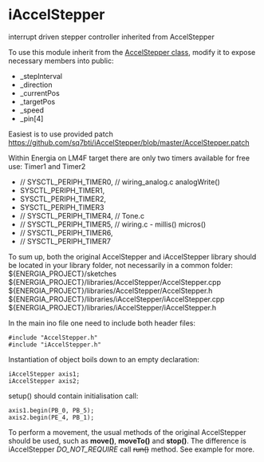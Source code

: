 iAccelStepper
=============

interrupt driven stepper controller inherited from AccelStepper

To use this module inherit from the [AccelStepper class](http://www.airspayce.com/mikem/arduino/AccelStepper/), modify it to expose necessary members into public:

* _stepInterval
* _direction
* _currentPos
* _targetPos
* _speed
* _pin[4]

Easiest is to use provided patch https://github.com/sq7bti/iAccelStepper/blob/master/AccelStepper.patch

Within Energia on LM4F target there are only two timers available for free use: Timer1 and Timer2

- //  SYSCTL_PERIPH_TIMER0, // wiring_analog.c analogWrite()
-   SYSCTL_PERIPH_TIMER1,
-   SYSCTL_PERIPH_TIMER2,
-   SYSCTL_PERIPH_TIMER3
- //  SYSCTL_PERIPH_TIMER4, // Tone.c
- //  SYSCTL_PERIPH_TIMER5, // wiring.c - millis() micros()
- //  SYSCTL_PERIPH_TIMER6,
- //  SYSCTL_PERIPH_TIMER7

To sum up, both the original AccelStepper and iAccelStepper library should be located in your library folder, not necessarily in a common folder:
${ENERGIA_PROJECT}/sketches
${ENERGIA_PROJECT}/libraries/AccelStepper/AccelStepper.cpp
${ENERGIA_PROJECT}/libraries/AccelStepper/AccelStepper.h
${ENERGIA_PROJECT}/libraries/iAccelStepper/iAccelStepper.cpp
${ENERGIA_PROJECT}/libraries/iAccelStepper/iAccelStepper.h

In the main ino file one need to include both header files:
```
#include "AccelStepper.h"
#include "iAccelStepper.h"
```

Instantiation of object boils down to an empty declaration:
```
iAccelStepper axis1;
iAccelStepper axis2;
```
setup() should contain initialisation call:
```
axis1.begin(PB_0, PB_5);
axis2.begin(PE_4, PB_1);
```
To perform a movement, the usual methods of the original AccelStepper should be used, such as **move()**, **moveTo()** and **stop()**. The difference is iAccelStepper _DO_NOT_REQUIRE_ call ~~run()~~ method. See example for more.


